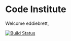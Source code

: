 # Code Institute

Welcome eddiebrett,

[![Build Status](https://travis-ci.org/eddiebrett/ecommerce2.svg?branch=master)](https://travis-ci.org/eddiebrett/ecommerce2)